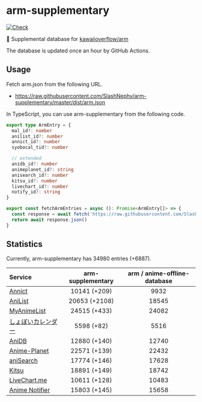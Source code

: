 # arm-supplementary

[![Check](https://github.com/SlashNephy/arm-supplementary/actions/workflows/check-node.yml/badge.svg)](https://github.com/SlashNephy/arm-supplementary/actions/workflows/check-node.yml)

💊 Supplemental database for [kawaiioverflow/arm](https://github.com/kawaiioverflow/arm)

The database is updated once an hour by GitHub Actions.

## Usage

Fetch arm.json from the following URL.

- https://raw.githubusercontent.com/SlashNephy/arm-supplementary/master/dist/arm.json

In TypeScript, you can use arm-supplementary from the following code.

```TypeScript
export type ArmEntry = {
  mal_id?: number
  anilist_id?: number
  annict_id?: number
  syobocal_tid?: number

  // extended
  anidb_id?: number
  animeplanet_id?: string
  anisearch_id?: number
  kitsu_id?: number
  livechart_id?: number
  notify_id?: string
}

export const fetchArmEntries = async (): Promise<ArmEntry[]> => {
  const response = await fetch('https://raw.githubusercontent.com/SlashNephy/arm-supplementary/master/dist/arm.json')
  return await response.json()
}
```

## Statistics

Currently, arm-supplementary has 34980 entries (+6887).

| Service                                     | arm-supplementary | arm / anime-offline-database |
| :------------------------------------------ | :---------------: | :--------------------------: |
| [Annict](https://annict.com)                |   10141 (+209)    |             9932             |
| [AniList](https://anilist.co)               |   20653 (+2108)   |            18545             |
| [MyAnimeList](https://myanimelist.net)      |   24515 (+433)    |            24082             |
| [しょぼいカレンダー](https://cal.syoboi.jp) |    5598 (+82)     |             5516             |
| [AniDB](https://anidb.net)                  |   12880 (+140)    |            12740             |
| [Anime-Planet](https://anime-planet.com)    |   22571 (+139)    |            22432             |
| [aniSearch](https://anisearch.com)          |   17774 (+146)    |            17628             |
| [Kitsu](https://kitsu.io)                   |   18891 (+149)    |            18742             |
| [LiveChart.me](https://livechart.me)        |   10611 (+128)    |            10483             |
| [Anime Notifier](https://notify.moe)        |   15803 (+145)    |            15658             |
